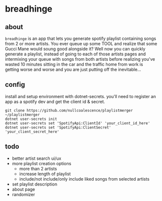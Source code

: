 # breadhinge

## about
```breadhinge``` is an app that lets you generate spotify playlist containing songs from 2 or more artists. You ever queue up some TOOL and realize that some Gucci Mane would soung good alongside it? Well now you can quickly generate a playlist, instead of going to each of those artists pages and intermixing your queue with songs from both artists before realizing you've wasted 10 minutes sitting in the car and the traffic home from work is getting worse and worse and you are just putting off the inevitable...

## config
install and setup environment with dotnet-secrets. you'll need to register an app as a spotify dev and get the client id & secret.
```
git clone https://github.com/nullcoalescence/playlistmerger	~/playlistmerger
dotnet user-secrets init
dotnet user-secrets set 'SpotifyApi:ClientId' 'your_client_id_here'
dotnet user-secrets set 'SpotifyApi:ClientSecret' 'your_client_secret_here'
```

## todo
- better artist search ui/ux
- more playlist creation options
	- more than 2 artists
	- increase length of playlist
	- include/not include/only include liked songs from selected artists
- set playlist description
- about page
- randomizer
